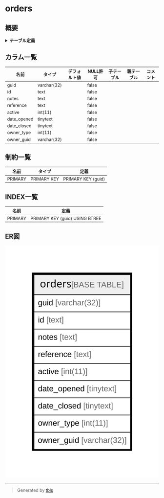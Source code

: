 # orders

## 概要

<details>
<summary><strong>テーブル定義</strong></summary>

```sql
CREATE TABLE `orders` (
  `guid` varchar(32) NOT NULL,
  `id` text NOT NULL,
  `notes` text NOT NULL,
  `reference` text NOT NULL,
  `active` int(11) NOT NULL,
  `date_opened` tinytext NOT NULL,
  `date_closed` tinytext NOT NULL,
  `owner_type` int(11) NOT NULL,
  `owner_guid` varchar(32) NOT NULL,
  PRIMARY KEY (`guid`)
) ENGINE=InnoDB DEFAULT CHARSET=utf8mb4 COLLATE=utf8mb4_general_ci
```

</details>

## カラム一覧

| 名前          | タイプ         | デフォルト値       | NULL許可   | 子テーブル      | 親テーブル      | コメント     |
| ----------- | ----------- | ------------ | -------- | ---------- | ---------- | -------- |
| guid        | varchar(32) |              | false    |            |            |          |
| id          | text        |              | false    |            |            |          |
| notes       | text        |              | false    |            |            |          |
| reference   | text        |              | false    |            |            |          |
| active      | int(11)     |              | false    |            |            |          |
| date_opened | tinytext    |              | false    |            |            |          |
| date_closed | tinytext    |              | false    |            |            |          |
| owner_type  | int(11)     |              | false    |            |            |          |
| owner_guid  | varchar(32) |              | false    |            |            |          |

## 制約一覧

| 名前      | タイプ         | 定義                 |
| ------- | ----------- | ------------------ |
| PRIMARY | PRIMARY KEY | PRIMARY KEY (guid) |

## INDEX一覧

| 名前      | 定義                             |
| ------- | ------------------------------ |
| PRIMARY | PRIMARY KEY (guid) USING BTREE |

## ER図

![er](orders.svg)

---

> Generated by [tbls](https://github.com/k1LoW/tbls)
